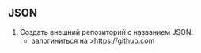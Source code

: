## JSON

1. Создать внешний репозиторий c названием JSON.
   * залогиниться на >https://github.com 
